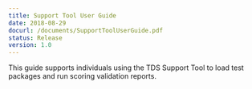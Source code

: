 ```yaml
---
title: Support Tool User Guide
date: 2018-08-29
docurl: /documents/SupportToolUserGuide.pdf
status: Release
version: 1.0
---
```

This guide supports individuals using the TDS Support Tool to load test packages and run scoring validation reports.
